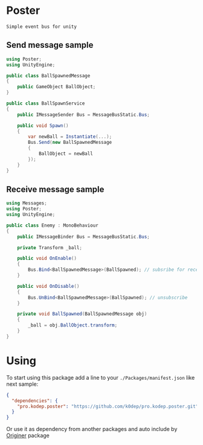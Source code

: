 # Poster

    Simple event bus for unity

## Send message sample

```csharp
using Poster;
using UnityEngine;

public class BallSpawnedMessage
{
    public GameObject BallObject;
}

public class BallSpawnService
{
    public IMessageSender Bus = MessageBusStatic.Bus;

    public void Spawn()
    {
        var newBall = Instantiate(...);
        Bus.Send(new BallSpawnedMessage
        {
            BallObject = newBall
        });
    }
}
```

## Receive message sample

```csharp
using Messages;
using Poster;
using UnityEngine;

public class Enemy : MonoBehaviour
{
    public IMessageBinder Bus = MessageBusStatic.Bus;

    private Transform _ball;

    public void OnEnable()
    {
        Bus.Bind<BallSpawnedMessage>(BallSpawned); // subsribe for receive messages of BallSpawnedMessage type
    }

    public void OnDisable()
    {
        Bus.UnBind<BallSpawnedMessage>(BallSpawned); // unsubscribe
    }

    private void BallSpawned(BallSpawnedMessage obj)
    {
        _ball = obj.BallObject.transform;
    }
}
```

# Using

To start using this package add a line to your `./Packages/manifest.json` like next sample:  
```json
{
  "dependencies": {
    "pro.kodep.poster": "https://github.com/k0dep/pro.kodep.poster.git"
  }
}
```

Or use it as dependency from another packages and auto include by [Originer](https://github.com/k0dep/Originer) package